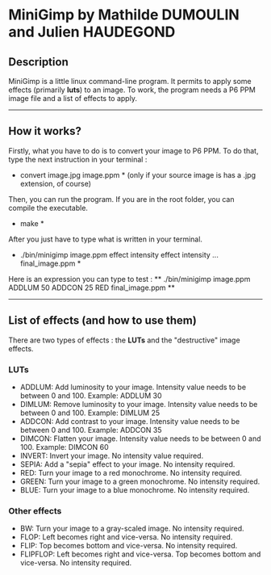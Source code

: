 # MiniGimp by Mathilde DUMOULIN and Julien HAUDEGOND

## Description

MiniGimp is a little linux command-line program. It permits to apply some effects (primarily **luts**) to an image.
To work, the program needs a P6 PPM image file and a list of effects to apply.

-----------------

## How it works?

Firstly, what you have to do is to convert your image to P6 PPM. To do that, type the next instruction in your terminal :
* convert image.jpg image.ppm * (only if your source image is has a .jpg extension, of course)

Then, you can run the program. If you are in the root folder, you can compile the executable.
* make *

After you just have to type what is written in your terminal.
* ./bin/minigimp image.ppm effect intensity effect intensity ... final_image.ppm *

Here is an expression you can type to test : ** ./bin/minigimp image.ppm ADDLUM 50 ADDCON 25 RED final_image.ppm **

----------------

## List of effects (and how to use them)

There are two types of effects : the **LUTs** and the "destructive" image effects.

### LUTs

* ADDLUM: Add luminosity to your image. Intensity value needs to be between 0 and 100. Example: ADDLUM 30
* DIMLUM: Remove luminosity to your image. Intensity value needs to be between 0 and 100. Example: DIMLUM 25
* ADDCON: Add contrast to your image. Intensity value needs to be between 0 and 100. Example: ADDCON 35
* DIMCON: Flatten your image. Intensity value needs to be between 0 and 100. Example: DIMCON 60
* INVERT: Invert your image. No intensity value required.
* SEPIA: Add a "sepia" effect to your image. No intensity required.
* RED: Turn your image to a red monochrome. No intensity required.
* GREEN: Turn your image to a green monochrome. No intensity required.
* BLUE: Turn your image to a blue monochrome. No intensity required.

### Other effects

* BW: Turn your image to a gray-scaled image. No intensity required.
* FLOP: Left becomes right and vice-versa. No intensity required.
* FLIP: Top becomes bottom and vice-versa. No intensity required.
* FLIPFLOP: Left becomes right and vice-versa. Top becomes bottom and vice-versa. No intensity required.